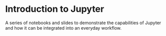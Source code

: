 # Introduction to Jupyter

A series of notebooks and slides to demonstrate the capabilities of Jupyter and how it can be integrated into an everyday workflow.
